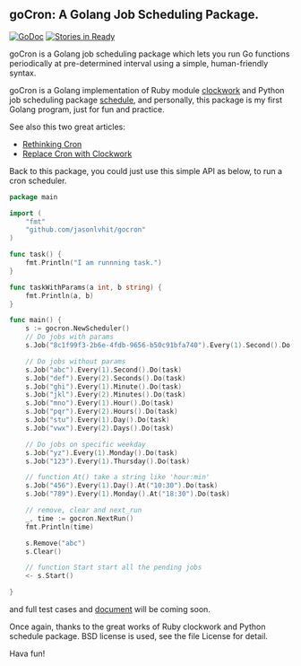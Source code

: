 ## goCron: A Golang Job Scheduling Package.
[![GoDoc](https://godoc.org/github.com/golang/gddo?status.svg)](https://godoc.org/github.com/chacken/gocron)
[![Stories in Ready](https://badge.waffle.io/chacken/gocron.png?label=ready&title=Ready)](https://waffle.io/chacken/gocron)

goCron is a Golang job scheduling package which lets you run Go functions periodically at pre-determined interval using a simple, human-friendly syntax.

goCron is a Golang implementation of Ruby module [clockwork](<https://github.com/tomykaira/clockwork>) and Python job scheduling package [schedule](<https://github.com/dbader/schedule>), and personally, this package is my first Golang program, just for fun and practice.

See also this two great articles:
* [Rethinking Cron](http://adam.heroku.com/past/2010/4/13/rethinking_cron/)
* [Replace Cron with Clockwork](http://adam.heroku.com/past/2010/6/30/replace_cron_with_clockwork/)

Back to this package, you could just use this simple API as below, to run a cron scheduler.

``` go
package main

import (
	"fmt"
	"github.com/jasonlvhit/gocron"
)

func task() {
	fmt.Println("I am runnning task.")
}

func taskWithParams(a int, b string) {
	fmt.Println(a, b)
}

func main() {
	s := gocron.NewScheduler()
	// Do jobs with params
	s.Job("8c1f99f3-2b6e-4fdb-9656-b50c91bfa740").Every(1).Second().Do(taskWithParams, 1, "hello")

	// Do jobs without params
	s.Job("abc").Every(1).Second().Do(task)
	s.Job("def").Every(2).Seconds().Do(task)
	s.Job("ghi").Every(1).Minute().Do(task)
	s.Job("jkl").Every(2).Minutes().Do(task)
	s.Job("mno").Every(1).Hour().Do(task)
	s.Job("pqr").Every(2).Hours().Do(task)
	s.Job("stu").Every(1).Day().Do(task)
	s.Job("vwx").Every(2).Days().Do(task)

	// Do jobs on specific weekday
	s.Job("yz").Every(1).Monday().Do(task)
	s.Job("123").Every(1).Thursday().Do(task)

	// function At() take a string like 'hour:min'
	s.Job("456").Every(1).Day().At("10:30").Do(task)
	s.Job("789").Every(1).Monday().At("18:30").Do(task)

	// remove, clear and next_run
	_, time := gocron.NextRun()
	fmt.Println(time)

	s.Remove("abc")
	s.Clear()

	// function Start start all the pending jobs
	<- s.Start()

}
```
and full test cases and [document](http://godoc.org/github.com/chacken/gocron) will be coming soon.

Once again, thanks to the great works of Ruby clockwork and Python schedule package. BSD license is used, see the file License for detail.

Hava fun!
